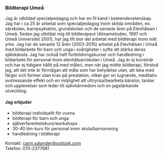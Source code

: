 ### Bildterapi Umeå

Jag är utbildad specialpedagog och har en fil kand i beteendevetenskap. Jag har i ca 25 år arbetat som specialpedagog inom skilda områden, ex. särskolan, barnpsykiatrin, grundskolan och de senaste åren på Elevhälsan i Umeå. Sedan jag utbildat mig till bildterapeut (Almametoden, 1997 och Umeå Universitet 2001), har jag till stor del arbetat med bildterapi inom mitt yrke. Jag har de senaste 12 åren (2003-2015) arbetat på Elevhälsan i Umeå med bildarbete för barn och unga i svårigheter i syfte att stärka deras självkänsla. Jag har också haft fortbildningskurser och handledning i bildarbete för personal inom elevhälsan/skolan i Umeå. Jag är ej konstnär och har ej tidigare hållit på med måleri, men när jag mötte bildterapi, förstod jag, att det inte är förmågan att måla som har betydelse utan, att leka med färger och former utan krav på prestation, vilket ger en lugnande, meditativ avstressande effekt och en möjlighet att uttrycka/bearbeta känslor, tankar och upplevelser som leder till självkännedom och en jagstärkande utveckling.

#### Jag erbjuder

* bildterapi individuellt för vuxna
* bildterapi för barn och unga
* själverfarenhetskurs/workshops
* 30-40 tim-kurs för personal inom skola/barnomsorg
* handledning i bildterapi

Kontakt: [carin.salander@outlook.com](carin.salander@outlook.com)  
Telefon: 070-2377681